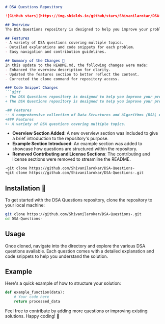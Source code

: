 ```markdown
# DSA Questions Repository

![GitHub stars](https://img.shields.io/github/stars/Shivanilarokar/DSA-Questions-) ![GitHub forks](https://img.shields.io/github/forks/Shivanilarokar/DSA-Questions-) ![GitHub issues](https://img.shields.io/github/issues/Shivanilarokar/DSA-Questions-)

## Overview
The DSA Questions repository is designed to help you improve your problem-solving skills through a collection of coding challenges and solutions. Whether you're preparing for interviews or just looking to enhance your understanding of data structures and algorithms, this repository has something for you.

## Features
- A variety of DSA questions covering multiple topics.
- Detailed explanations and code snippets for each problem.
- Easy navigation and contribution guidelines.

## Summary of the Changes 📜
In this update to the README.md, the following changes were made:
- Enhanced the overview description for clarity.
- Updated the features section to better reflect the content.
- Corrected the clone command for repository access.

### Code Snippet Changes
```diff
- The DSA Questions repository is designed to help you improve your problem-solving skills by offering a variety of questions and solutions.
+ The DSA Questions repository is designed to help you improve your problem-solving skills through a collection of coding challenges and solutions.

-## Features
-- A comprehensive collection of Data Structures and Algorithms (DSA) questions.
+### Features
+- A variety of DSA questions covering multiple topics.
```

- **Overview Section Added**: A new overview section was included to give a brief introduction to the repository's purpose.
- **Example Section Introduced**: An example section was added to showcase how questions are structured within the repository.
- **Removed Contributing and License Sections**: The contributing and license sections were removed to streamline the README.

```bash
-git clone https://github.com/Shivanilarokar/DSA-Questions-
+git clone https://github.com/Shivanilarokar/DSA-Questions-.git
```

## Installation 🚀
To get started with the DSA Questions repository, clone the repository to your local machine:

```bash
git clone https://github.com/Shivanilarokar/DSA-Questions-.git
cd DSA-Questions-
```

## Usage
Once cloned, navigate into the directory and explore the various DSA questions available. Each question comes with a detailed explanation and code snippets to help you understand the solution.

## Example
Here's a quick example of how to structure your solution:

```python
def example_function(data):
    # Your code here
    return processed_data
```

Feel free to contribute by adding more questions or improving existing solutions. Happy coding! 🚀
```